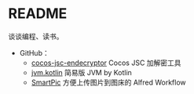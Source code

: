 # README

谈谈编程、读书。

- GitHub：
  - [cocos-jsc-endecryptor](https://github.com/OEDx/cocos-jsc-endecryptor) Cocos JSC 加解密工具
  - [jvm.kotlin](https://github.com/QinGeneral/jvm.kotlin) 简易版 JVM by Kotlin
  - [SmartPic](https://github.com/QinGeneral/SmartPic) 方便上传图片到图床的 Alfred Workflow
